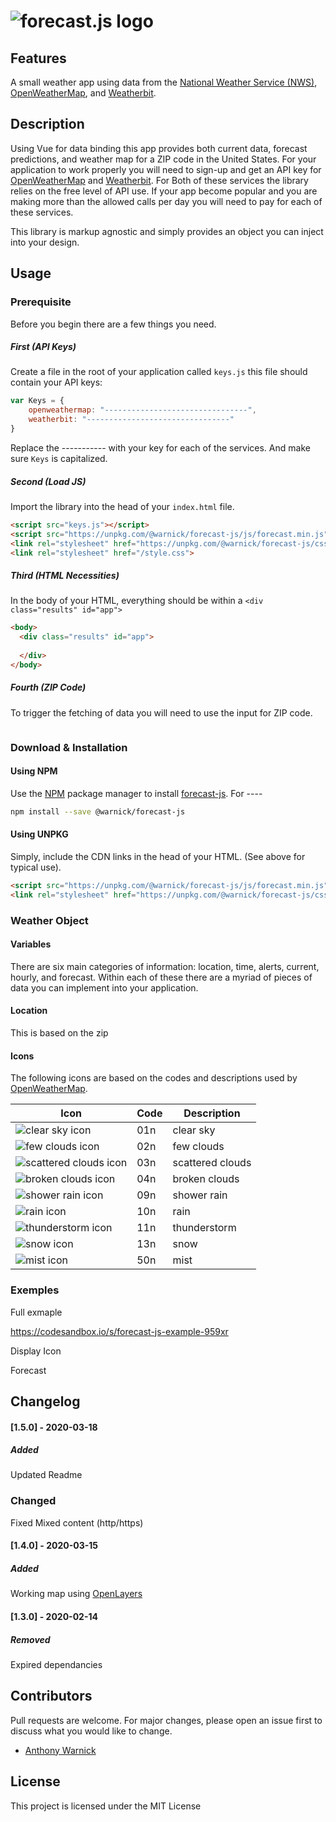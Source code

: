 # ![forecast.js logo](https://raw.githubusercontent.com/ajwarnick/forecast-js/master/logo/logo.png)

## Features

A small weather app using data from the [National Weather Service (NWS)](https://www.weather.gov), [OpenWeatherMap](https://openweathermap.org), and [Weatherbit](https://www.weatherbit.io).

## Description 

Using Vue for data binding this app provides both current data, forecast predictions, and weather map for a ZIP code in the United States. For your application to work properly you will need to sign-up and get an API key for [OpenWeatherMap](https://openweathermap.org/api) and [Weatherbit](https://www.weatherbit.io/api). For Both of these services the library relies on the free level of API use. If your app become popular and you are making more than the allowed calls per day you will need to pay for each of these services. 

This library is markup agnostic and simply provides an object you can inject into your design. 



## Usage

### Prerequisite 

Before you begin there are a few things you need.

##### First (API Keys)

Create a file in the root of your application called `keys.js` this file should contain your API keys:

```javascript
var Keys = {
    openweathermap: "--------------------------------",
    weatherbit: "--------------------------------"
}
```

Replace the ----------- with your key for each of the services. And make sure `Keys` is capitalized. 

##### Second (Load JS)

Import the library into the head of your `index.html` file. 

```html
<script src="keys.js"></script>
<script src="https://unpkg.com/@warnick/forecast-js/js/forecast.min.js" defer></script>
<link rel="stylesheet" href="https://unpkg.com/@warnick/forecast-js/css/forecast.css">
<link rel="stylesheet" href="/style.css">
```

##### Third (HTML Necessities)

In the body of your HTML, everything should be within a `<div class="results" id="app">`

```html
<body>
  <div class="results" id="app">
    
  </div>
</body>
```



##### Fourth (ZIP Code)

To trigger the fetching of data you will need to use the input for ZIP code. 

```html

```





### Download & Installation

#### Using NPM

Use the [NPM](https://www.npmjs.com) package manager to install [forecast-js](https://www.npmjs.com/package/@warnick/forecast-js). For ----

```bash
npm install --save @warnick/forecast-js
```



#### Using UNPKG

Simply, include the CDN links in the head of your HTML. (See above for typical use).

```html
<script src="https://unpkg.com/@warnick/forecast-js/js/forecast.min.js" defer></script>
<link rel="stylesheet" href="https://unpkg.com/@warnick/forecast-js/css/forecast.css">
```



### Weather Object

#### Variables

There are six main categories of information: location, time, alerts, current, hourly, and forecast. Within each of these there are a myriad of pieces of data you can implement into your application. 



#### Location

This is based on the zip



 

#### Icons

The following icons are based on the codes and descriptions used by [OpenWeatherMap](https://openweathermap.org/weather-conditions). 

| Icon                                                         | Code | Description      |
| ------------------------------------------------------------ | ---- | ---------------- |
| ![clear sky icon](https://raw.githubusercontent.com/ajwarnick/ART300_weather_base/master/img/01d.png) | 01n  | clear sky        |
| ![few clouds icon](https://raw.githubusercontent.com/ajwarnick/ART300_weather_base/master/img/02d.png) | 02n  | few clouds       |
| ![scattered clouds icon](https://raw.githubusercontent.com/ajwarnick/ART300_weather_base/master/img/03d.png) | 03n  | scattered clouds |
| ![broken clouds icon](https://raw.githubusercontent.com/ajwarnick/ART300_weather_base/master/img/04d.png) | 04n  | broken clouds    |
| ![shower rain icon](https://raw.githubusercontent.com/ajwarnick/ART300_weather_base/master/img/09d.png) | 09n  | shower rain      |
| ![rain icon](https://raw.githubusercontent.com/ajwarnick/ART300_weather_base/master/img/10d.png) | 10n  | rain             |
| ![thunderstorm icon](https://raw.githubusercontent.com/ajwarnick/ART300_weather_base/master/img/11d.png) | 11n  | thunderstorm     |
| ![snow icon](https://raw.githubusercontent.com/ajwarnick/ART300_weather_base/master/img/13d.png) | 13n  | snow             |
| ![mist icon](https://raw.githubusercontent.com/ajwarnick/ART300_weather_base/master/img/50d.png) | 50n  | mist             |



### Exemples 

Full exmaple

https://codesandbox.io/s/forecast-js-example-959xr

Display Icon

Forecast



## Changelog

#### [1.5.0] - 2020-03-18

##### Added

Updated Readme

### Changed

Fixed Mixed content (http/https) 


#### [1.4.0] - 2020-03-15

##### Added

Working map using [OpenLayers](https://openlayers.org)

#### [1.3.0] - 2020-02-14

##### Removed

Expired dependancies 



## Contributors 

Pull requests are welcome. For major changes, please open an issue first to discuss what you would like to change.

- [Anthony Warnick](https://github.com/ajwarnick)



## License

This project is licensed under the MIT License